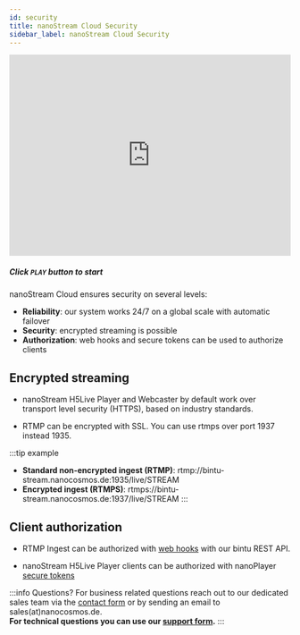 ```yaml
---
id: security
title: nanoStream Cloud Security
sidebar_label: nanoStream Cloud Security
---
```


<iframe width="100%" height="360" src="https://www.youtube.com/embed/M_chQzdc5m0" frameborder="0" allowfullscreen></iframe>

##### *Click `PLAY` button to start*

nanoStream Cloud ensures security on several levels:

- **Reliability**: our system works 24/7 on a global scale with automatic failover 
- **Security**: encrypted streaming is possible
- **Authorization**: web hooks and secure tokens can be used to authorize clients

## Encrypted streaming

- nanoStream H5Live Player and Webcaster by default work over transport level security (HTTPS), based on industry standards.

- RTMP can be encrypted with SSL. You can use rtmps over port 1937 instead 1935.

:::tip example
+ **Standard non-encrypted ingest (RTMP)**: rtmp://bintu-stream.nanocosmos.de:1935/live/STREAM 
+ **Encrypted ingest (RTMPS)**: rtmps://bintu-stream.nanocosmos.de:1937/live/STREAM
:::

## Client authorization

- RTMP Ingest can be authorized with [web hooks](bintu_custom_webhooks) with our bintu REST API.

- nanoStream H5Live Player clients can be authorized with nanoPlayer [secure tokens](../nanoplayer/nanoplayer_token_security)

:::info Questions?
For business related questions reach out to our dedicated sales team via the [contact form](https://www.nanocosmos.de/contact) or by sending an email to sales(at)nanocosmos.de. <br/>
**For technical questions you can use our [support form](https://www.nanocosmos.de/support).**
:::
